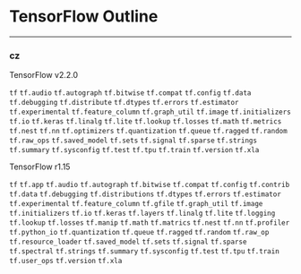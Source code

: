 #   TensorFlow Outline

- - - - -

### cz

TensorFlow v2.2.0

`tf`
`tf.audio`
`tf.autograph`
`tf.bitwise`
`tf.compat`
`tf.config`
`tf.data`
`tf.debugging`
`tf.distribute`
`tf.dtypes`
`tf.errors`
`tf.estimator`
`tf.experimental`
`tf.feature_column`
`tf.graph_util`
`tf.image`
`tf.initializers`
`tf.io`
`tf.keras`
`tf.linalg`
`tf.lite`
`tf.lookup`
`tf.losses`
`tf.math`
`tf.metrics`
`tf.nest`
`tf.nn`
`tf.optimizers`
`tf.quantization`
`tf.queue`
`tf.ragged`
`tf.random`
`tf.raw_ops`
`tf.saved_model`
`tf.sets`
`tf.signal`
`tf.sparse`
`tf.strings`
`tf.summary`
`tf.sysconfig`
`tf.test`
`tf.tpu`
`tf.train`
`tf.version`
`tf.xla`

TensorFlow r1.15

`tf`
`tf.app`
`tf.audio`
`tf.autograph`
`tf.bitwise`
`tf.compat`
`tf.config`
`tf.contrib`
`tf.data`
`tf.debugging`
`tf.distributions`
`tf.dtypes`
`tf.errors`
`tf.estimator`
`tf.experimental`
`tf.feature_column`
`tf.gfile`
`tf.graph_util`
`tf.image`
`tf.initializers`
`tf.io`
`tf.keras`
`tf.layers`
`tf.linalg`
`tf.lite`
`tf.logging`
`tf.lookup`
`tf.losses`
`tf.manip`
`tf.math`
`tf.matrics`
`tf.nest`
`tf.nn`
`tf.profiler`
`tf.python_io`
`tf.quantization`
`tf.queue`
`tf.ragged`
`tf.random`
`tf.raw_op`
`tf.resource_loader`
`tf.saved_model`
`tf.sets`
`tf.signal`
`tf.sparse`
`tf.spectral`
`tf.strings`
`tf.summary`
`tf.sysconfig`
`tf.test`
`tf.tpu`
`tf.train`
`tf.user_ops`
`tf.version`
`tf.xla`